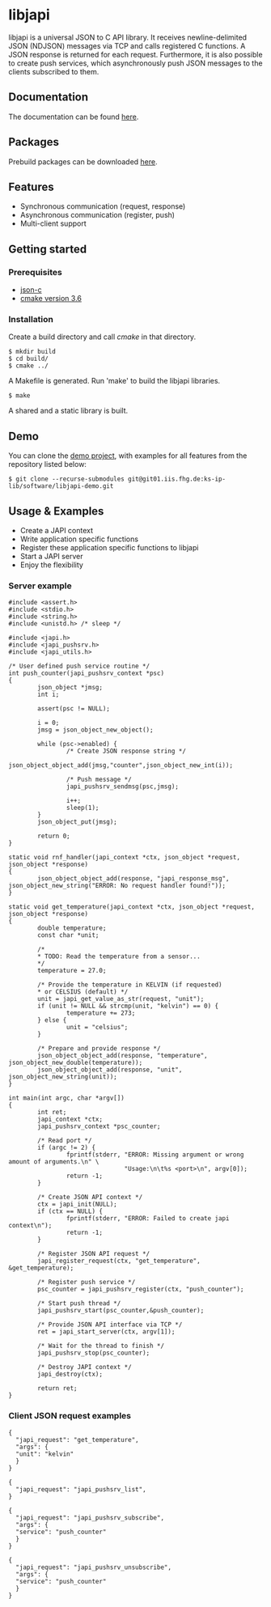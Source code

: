 # libjapi

libjapi is a universal JSON to C API library. It receives newline-delimited
JSON (NDJSON) messages via TCP and calls registered C functions. A JSON
response is returned for each request. Furthermore, it is also possible to
create push services, which asynchronously push JSON messages to the clients
subscribed to them.

## Documentation
The documentation can be found [here](http://ks-ip-lib.git01.iis.fhg.de/software/libjapi/doc/html/index.html).

## Packages
Prebuild packages can be downloaded [here](http://ks-ip-lib.git01.iis.fhg.de/software/libjapi/repo/index.html).

## Features
* Synchronous communication (request, response)
* Asynchronous communication (register, push)
* Multi-client support

## Getting started

### Prerequisites
* [json-c](https://github.com/json-c/json-c)
* [cmake version 3.6](https://cmake.org/)

### Installation
Create a build directory and call *cmake* in that directory.

    $ mkdir build
    $ cd build/
    $ cmake ../

A Makefile is generated. Run 'make' to build the libjapi libraries.

    $ make

A shared and a static library is built.

## Demo
You can clone the [demo project](https://git01.iis.fhg.de/ks-ip-lib/software/libjapi-demo), with examples for all features from the repository listed below:

    $ git clone --recurse-submodules git@git01.iis.fhg.de:ks-ip-lib/software/libjapi-demo.git

## Usage & Examples
* Create a JAPI context
* Write application specific functions
* Register these application specific functions to libjapi
* Start a JAPI server
* Enjoy the flexibility

### Server example

    #include <assert.h>
    #include <stdio.h>
    #include <string.h>
    #include <unistd.h> /* sleep */

    #include <japi.h>
    #include <japi_pushsrv.h>
    #include <japi_utils.h>

    /* User defined push service routine */
    int push_counter(japi_pushsrv_context *psc)
    {
            json_object *jmsg;
            int i;

            assert(psc != NULL);

            i = 0;
            jmsg = json_object_new_object();

            while (psc->enabled) {
                    /* Create JSON response string */
                    json_object_object_add(jmsg,"counter",json_object_new_int(i));

                    /* Push message */
                    japi_pushsrv_sendmsg(psc,jmsg);

                    i++;
                    sleep(1);
            }
            json_object_put(jmsg);

            return 0;
    }

    static void rnf_handler(japi_context *ctx, json_object *request, json_object *response)
    {
            json_object_object_add(response, "japi_response_msg", json_object_new_string("ERROR: No request handler found!"));
    }

    static void get_temperature(japi_context *ctx, json_object *request, json_object *response)
    {
            double temperature;
            const char *unit;

            /*
            * TODO: Read the temperature from a sensor...
            */
            temperature = 27.0;

            /* Provide the temperature in KELVIN (if requested)
            * or CELSIUS (default) */
            unit = japi_get_value_as_str(request, "unit");
            if (unit != NULL && strcmp(unit, "kelvin") == 0) {
                    temperature += 273;
            } else {
                    unit = "celsius";
            }

            /* Prepare and provide response */
            json_object_object_add(response, "temperature", json_object_new_double(temperature));
            json_object_object_add(response, "unit", json_object_new_string(unit));
    }

    int main(int argc, char *argv[])
    {
            int ret;
            japi_context *ctx;
            japi_pushsrv_context *psc_counter;

            /* Read port */
            if (argc != 2) {
                    fprintf(stderr, "ERROR: Missing argument or wrong amount of arguments.\n" \
                                    "Usage:\n\t%s <port>\n", argv[0]);
                    return -1;
            }

            /* Create JSON API context */
            ctx = japi_init(NULL);
            if (ctx == NULL) {
                    fprintf(stderr, "ERROR: Failed to create japi context\n");
                    return -1;
            }

            /* Register JSON API request */
            japi_register_request(ctx, "get_temperature", &get_temperature);

            /* Register push service */
            psc_counter = japi_pushsrv_register(ctx, "push_counter");

            /* Start push thread */
            japi_pushsrv_start(psc_counter,&push_counter);

            /* Provide JSON API interface via TCP */
            ret = japi_start_server(ctx, argv[1]);

            /* Wait for the thread to finish */
            japi_pushsrv_stop(psc_counter);

            /* Destroy JAPI context */
            japi_destroy(ctx);

            return ret;
    }

### Client JSON request examples

    {
      "japi_request": "get_temperature",
      "args": {
      "unit": "kelvin"
      }
    }

    {
      "japi_request": "japi_pushsrv_list",
    }

    {
      "japi_request": "japi_pushsrv_subscribe",
      "args": {
      "service": "push_counter"
      }
    }

    {
      "japi_request": "japi_pushsrv_unsubscribe",
      "args": {
      "service": "push_counter"
      }
    }

